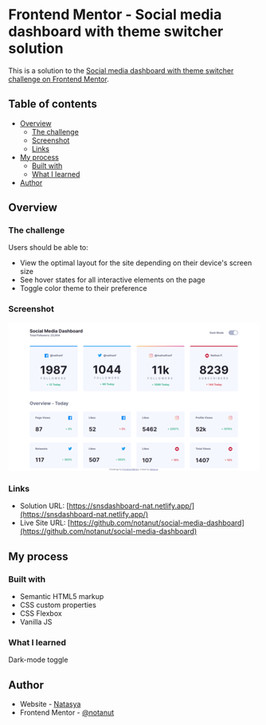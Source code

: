 # Frontend Mentor - Social media dashboard with theme switcher solution

This is a solution to the [Social media dashboard with theme switcher challenge on Frontend Mentor](https://www.frontendmentor.io/challenges/social-media-dashboard-with-theme-switcher-6oY8ozp_H).

## Table of contents

- [Overview](#overview)
  - [The challenge](#the-challenge)
  - [Screenshot](#screenshot)
  - [Links](#links)
- [My process](#my-process)
  - [Built with](#built-with)
  - [What I learned](#what-i-learned)
- [Author](#author)

## Overview

### The challenge

Users should be able to:

- View the optimal layout for the site depending on their device's screen size
- See hover states for all interactive elements on the page
- Toggle color theme to their preference

### Screenshot

![](./screenshot.png)

### Links

- Solution URL: [https://snsdashboard-nat.netlify.app/](https://snsdashboard-nat.netlify.app/)
- Live Site URL: [https://github.com/notanut/social-media-dashboard](https://github.com/notanut/social-media-dashboard)

## My process

### Built with

- Semantic HTML5 markup
- CSS custom properties
- CSS Flexbox
- Vanilla JS

### What I learned

Dark-mode toggle

## Author

- Website - [Natasya](https://project-portofolio.netlify.app/)
- Frontend Mentor - [@notanut](https://www.frontendmentor.io/profile/notanut)

